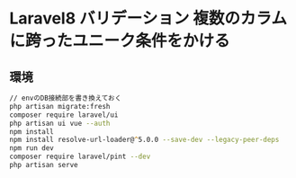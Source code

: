 # Laravel8 バリデーション 複数のカラムに跨ったユニーク条件をかける

## 環境

```zsh
// envのDB接続部を書き換えておく
php artisan migrate:fresh
composer require laravel/ui
php artisan ui vue --auth
npm install
npm install resolve-url-loader@^5.0.0 --save-dev --legacy-peer-deps
npm run dev
composer require laravel/pint --dev
php artisan serve
```
